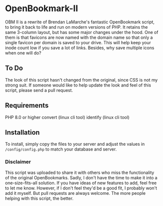 # OpenBookmark-II
OBM II is a rewrite of Brendan LaMarche's fantastic OpenBookmark script, to bring it back to life and run on modern versions of PHP.  It retains the same 3-column layout, but has some major changes under the hood.  One of them is that favicons are now named with the domain name so that only a single favicon per domain is saved to your drive.  This will help keep your inode count low if you save a lot of links.  Besides, why save multiple icons when one will do?

## To Do
The look of this script hasn't changed from the original, since CSS is not my strong suit.  If someone would like to help update the look and feel of this script, please send a pull request.

## Requirements
PHP 8.0 or higher
convert (linux cli tool)
identify (linux cli tool)

## Installation
To install, simply copy the files to your server and adjust the values in `/config/config.php` to match your database and server.

### Disclaimer
This script was uploaded to share it with others who miss the functionality of the original OpenBookmarks.  Sadly, I don't have the time to make it into a one-size-fits-all solution.  If you have ideas of new features to add, feel free to let me know.  However, if I don't feel they'd be a good fit, I probably won't add it myself.  But pull requests are always welcome.  The more people helping with this script, the better.
